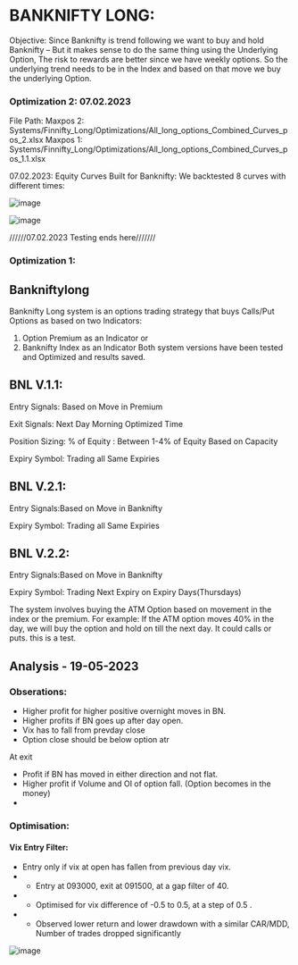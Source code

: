 # BANKNIFTY LONG:
Objective:  Since Banknifty is trend following we want to buy and hold Banknifty – But it makes sense to do the same thing using the Underlying Option, The risk to rewards are better since we have weekly options. So the underlying trend needs to be in the Index and based on that move we buy the underlying Option. 

### Optimization 2: 07.02.2023

File Path: Maxpos 2: Systems/Finnifty_Long/Optimizations/All_long_options_Combined_Curves_pos_2.xlsx
           Maxpos 1: Systems/Finnifty_Long/Optimizations/All_long_options_Combined_Curves_pos_1.1.xlsx
           
           
           
07.02.2023: Equity Curves Built for Banknifty: We backtested 8 curves with different times:

![image](https://user-images.githubusercontent.com/67407393/217749191-991842cf-84d6-48d4-a113-77da398b43bf.png)


![image](https://user-images.githubusercontent.com/67407393/217749226-51c09f19-574d-43bf-9631-7e974a3f3ea9.png)

//////07.02.2023 Testing ends here///////

### Optimization 1: 

## Bankniftylong
Banknifty Long system is an options trading strategy that buys Calls/Put Options as based on two Indicators:
1.	Option Premium as an Indicator or
2.	Banknifty Index as an Indicator
Both system versions have been tested and Optimized and results saved.

## BNL V.1.1:
Entry Signals: Based on Move in Premium

Exit Signals: Next Day Morning Optimized Time

Position Sizing: % of Equity : Between 1-4% of Equity Based on Capacity

Expiry Symbol: Trading all Same Expiries

## BNL V.2.1:
Entry Signals:Based on Move in Banknifty

Expiry Symbol: Trading all Same Expiries

## BNL V.2.2:
Entry Signals:Based on Move in Banknifty

Expiry Symbol: Trading Next Expiry on Expiry Days(Thursdays)

The system involves buying the ATM Option based on movement in the index or the premium. For example: If the ATM option moves 40% in the day, we will buy the option and hold on till the next day. It could calls or puts.
this is a test.

## Analysis - 19-05-2023
### Obserations:
- Higher profit for higher positive overnight moves in BN.	
- Higher profits if BN goes up after day open.
- Vix has to fall from prevday close
- Option close should be below option atr

At exit
- Profit if BN has moved in either direction and not flat.
- Higher profit if Volume and OI of option fall. (Option becomes in the money)
- 



### Optimisation:

#### Vix Entry Filter:
- Entry only if vix at open has fallen from previous day vix.
- - Entry at 093000, exit at 091500, at a gap filter of 40.
- - Optimised for vix difference of -0.5 to 0.5, at a step of 0.5 .
- - Observed lower return and lower drawdown with a similar CAR/MDD, Number of trades dropped significantly


![image](https://github.com/qodeinvestments/Swan-Documentation/assets/111041920/61688d91-5cee-46cc-ac36-789c25ff7c3b)


